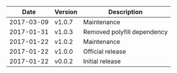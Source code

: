 | Date        | Version | Description |
| ----------- | ------- | ----------- |
| 2017-03-09  | v1.0.7  | Maintenance |
| 2017-01-31  | v1.0.3  | Removed polyfill dependency |
| 2017-01-22  | v1.0.2  | Maintenance |
| 2017-01-22  | v1.0.0  | Official release |
| 2017-01-22  | v0.0.2  | Initial release |
